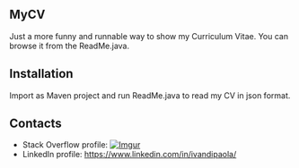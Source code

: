 ## MyCV

Just a more funny and runnable way to show my Curriculum Vitae. You can browse it from the ReadMe.java.

## Installation

Import as Maven project and run ReadMe.java to read my CV in json format.

## Contacts

* Stack Overflow profile: [![Imgur](http://stackoverflow.com/users/flair/1878854.png?theme=dark)](http://stackoverflow.com/users/1878854/accollativo)
* LinkedIn profile: https://www.linkedin.com/in/ivandipaola/